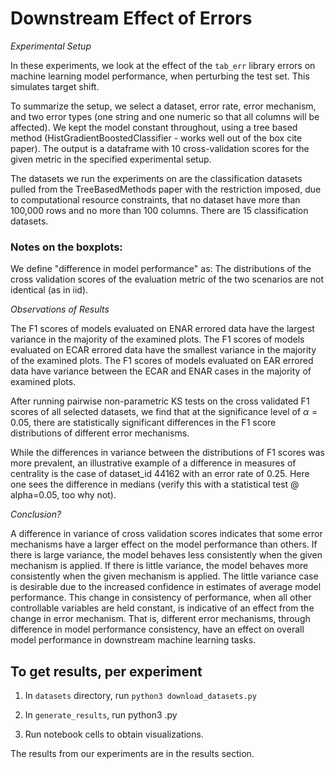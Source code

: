 # Downstream Effect of Errors

*Experimental Setup*

In these experiments, we look at the effect of the `tab_err` library errors on machine learning model performance, when perturbing the test set. This simulates target shift.

To summarize the setup, we select a dataset, error rate, error mechanism, and two error types (one string and one numeric so that all columns will be affected). We kept the model constant throughout, using a tree based method (HistGradientBoostedClassifier - works well out of the box cite paper). The output is a dataframe with 10 cross-validation scores for the given metric in the specified experimental setup.

The datasets we run the experiments on are the classification datasets pulled from the TreeBasedMethods paper with the restriction imposed, due to computational resource constraints, that no dataset have more than 100,000 rows and no more than 100 columns. There are 15 classification datasets.


### Notes on the boxplots:

We define "difference in model performance" as: The distributions of the cross validation scores of the evaluation metric of the two scenarios are not identical (as in iid).


*Observations of Results*

The F1 scores of models evaluated on ENAR errored data have the largest variance in the majority of the examined plots. 
The F1 scores of models evaluated on ECAR errored data have the smallest variance in the majority of the examined plots. 
The F1 scores of models evaluated on EAR errored data have variance between the ECAR and ENAR cases in the majority of examined plots.

After running pairwise non-parametric KS tests on the cross validated F1 scores of all selected datasets, we find that at the significance level of $\alpha = 0.05$, there are statistically significant differences in the F1 score distributions of different error mechanisms.

While the differences in variance between the distributions of F1 scores was more prevalent, an illustrative example of a difference in measures of centrality is the case of dataset_id 44162 with an error rate of 0.25. Here one sees the difference in medians (verify this with a statistical test @ alpha=0.05, too why not).



*Conclusion?*

A difference in variance of cross validation scores indicates that some error mechanisms have a larger effect on the model performance than others. If there is large variance, the model behaves less consistently when the given mechanism is applied. If there is little variance, the model behaves more consistently when the given mechanism is applied. The little variance case is desirable due to the increased confidence in estimates of average model performance. This change in consistency of performance, when all other controllable variables are held constant, is indicative of an effect from the change in error mechanism. That is, different error mechanisms, through difference in model performance consistency, have an effect on overall model performance in downstream machine learning tasks.

## To get results, per experiment

1. In `datasets` directory, run `python3 download_datasets.py`

2. In `generate_results`, run python3 <experiment-name>.py

3. Run notebook cells to obtain visualizations.

The results from our experiments are in the results section. 

